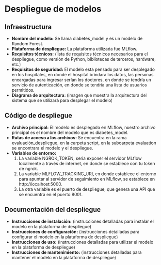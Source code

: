# Despliegue de modelos

## Infraestructura

- **Nombre del modelo:** Se llama diabetes_model y es un modelo de Random Forest. 
- **Plataforma de despliegue:** La plataforma utilizada fue MLflow.
- **Requisitos técnicos:** (lista de requisitos técnicos necesarios para el despliegue, como versión de Python, bibliotecas de terceros, hardware, etc.)
- **Requisitos de seguridad:** El modelo esta pensado para ser desplegado en los hospitales, en donde el hospital brindara los datos, las personas encargadas para ingresar serían los doctores, en donde se tendría un servicio de autenticación, en donde se tendría una lista de usuarios permitidos.
- **Diagrama de arquitectura:** (imagen que muestra la arquitectura del sistema que se utilizará para desplegar el modelo)

## Código de despliegue

- **Archivo principal:** El modelo es desplegado en MLflow, nuestro archivo principal es el nombre del modelo que es diabetes_model.
- **Rutas de acceso a los archivos:** Se encuentra en la rama evaluación_despliegue, en la carpeta script, en la subcarpeta evaluation se encontrara el modelo y el despliegue.
- **Variables de entorno:**
  1) La variable NGROK_TOKEN, seria exponer el servidor MLflow localmente a través de internet, en donde se establece con tu token de ngrok.
  2) La variable MLFLOW_TRACKING_URI, en donde establece el entorno para apuntar al servidor de seguimiento en MLflow, se establece en http://localhost:5000.
  3) La otra variable es el puerto de despliegue, que genera una API que se encuentra en el puerto 8001.

## Documentación del despliegue

- **Instrucciones de instalación:** (instrucciones detalladas para instalar el modelo en la plataforma de despliegue)
- **Instrucciones de configuración:** (instrucciones detalladas para configurar el modelo en la plataforma de despliegue)
- **Instrucciones de uso:** (instrucciones detalladas para utilizar el modelo en la plataforma de despliegue)
- **Instrucciones de mantenimiento:** (instrucciones detalladas para mantener el modelo en la plataforma de despliegue)
